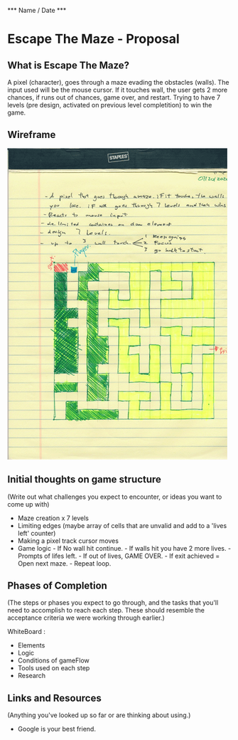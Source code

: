 *** Name / Date ***

# Escape The Maze - Proposal

## What is Escape The Maze?

A pixel (character), goes through a maze evading the obstacles (walls). The input used will be the mouse cursor. 
If it touches wall, the user gets 2 more chances, if runs out of chances, game over, and restart.
Trying to have 7 levels (pre design, activated on previous level completition) to win the game.

## Wireframe


![Wireframe](./images/propdraft.png)

## Initial thoughts on game structure

(Write out what challenges you expect to encounter, or ideas you want to come up with)
- Maze creation x 7 levels
- Limiting edges (maybe array of cells that are unvalid and add to a 'lives left' counter)
- Making a pixel track cursor moves
- Game logic  - If No wall hit continue.
              - If walls hit you have 2 more lives.
                - Prompts of lifes left.
                - If out of lives, GAME OVER.
              - If exit achieved = Open next maze.
              - Repeat loop.

## Phases of Completion

(The steps or phases you expect to go through, and the tasks that you'll need to accomplish to reach each step. These should resemble the acceptance criteria we were working through earlier.)

WhiteBoard :

   - Elements
   - Logic
   - Conditions of gameFlow
   - Tools used on each step
   - Research

## Links and Resources

(Anything you've looked up so far or are thinking about using.)

- Google is your best friend.
